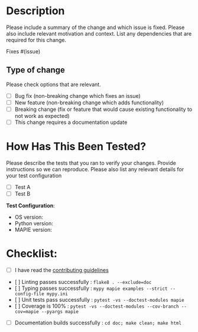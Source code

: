 # Description

Please include a summary of the change and which issue is fixed. Please also include relevant motivation and context. List any dependencies that are required for this change.

Fixes #(issue)

## Type of change

Please check options that are relevant.

- [ ] Bug fix (non-breaking change which fixes an issue)
- [ ] New feature (non-breaking change which adds functionality)
- [ ] Breaking change (fix or feature that would cause existing functionality to not work as expected)
- [ ] This change requires a documentation update

# How Has This Been Tested?

Please describe the tests that you ran to verify your changes. Provide instructions so we can reproduce. Please also list any relevant details for your test configuration

- [ ] Test A
- [ ] Test B

**Test Configuration**:

* OS version:
* Python version:
* MAPIE version:

# Checklist:

- [ ] I have read the [contributing guidelines](https://github.com/simai-ml/MAPIE/blob/master/CONTRIBUTING.rst)
- [ ] Linting passes successfully : `flake8 . --exclude=doc`
- [ ] Typing passes successfully : `mypy mapie examples --strict --config-file mypy.ini`
- [ ] Unit tests pass successfully : `pytest -vs --doctest-modules mapie`
- [ ] Coverage is 100% : `pytest -vs --doctest-modules --cov-branch --cov=mapie --pyargs mapie`
- [ ] Documentation builds successfully : `cd doc; make clean; make html`